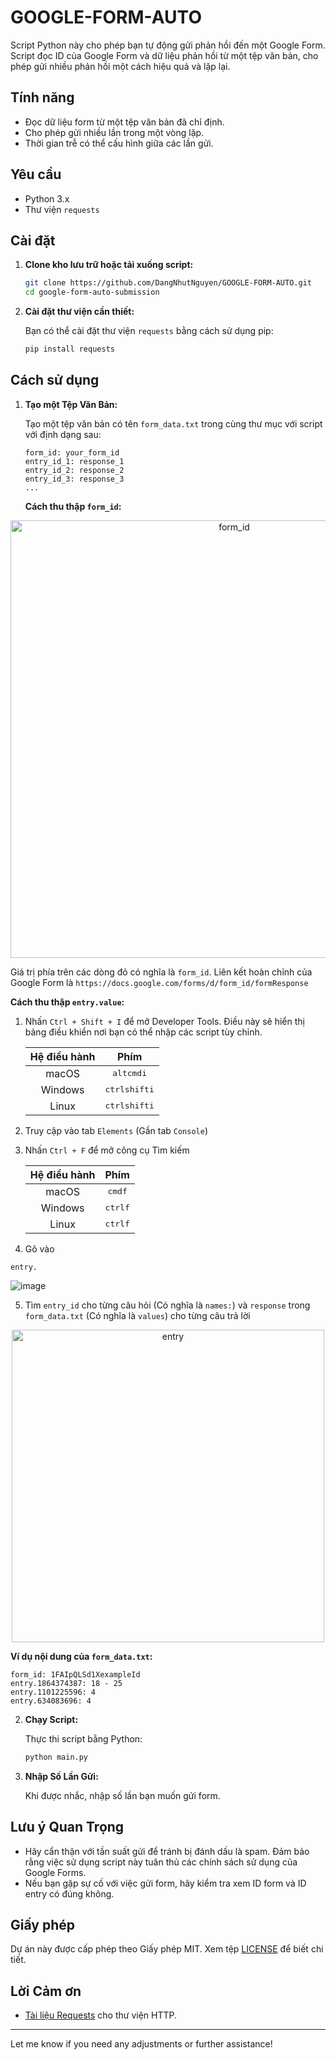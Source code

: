 # GOOGLE-FORM-AUTO

Script Python này cho phép bạn tự động gửi phản hồi đến một Google Form. Script đọc ID của Google Form và dữ liệu phản hồi từ một tệp văn bản, cho phép gửi nhiều phản hồi một cách hiệu quả và lặp lại.

## Tính năng

- Đọc dữ liệu form từ một tệp văn bản đã chỉ định.
- Cho phép gửi nhiều lần trong một vòng lặp.
- Thời gian trễ có thể cấu hình giữa các lần gửi.

## Yêu cầu

- Python 3.x
- Thư viện `requests`

## Cài đặt

1. **Clone kho lưu trữ hoặc tải xuống script:**

   ```bash
   git clone https://github.com/DangNhutNguyen/GOOGLE-FORM-AUTO.git
   cd google-form-auto-submission
   ```

2. **Cài đặt thư viện cần thiết:**

   Bạn có thể cài đặt thư viện `requests` bằng cách sử dụng pip:

   ```bash
   pip install requests
   ```

## Cách sử dụng

1. **Tạo một Tệp Văn Bản:**

   Tạo một tệp văn bản có tên `form_data.txt` trong cùng thư mục với script với định dạng sau:

   ```
   form_id: your_form_id
   entry_id_1: response_1
   entry_id_2: response_2
   entry_id_3: response_3
   ...
   ```

   **Cách thu thập `form_id`:**
<p align="center">
  <img src="https://github.com/user-attachments/assets/67e2985e-358f-4509-b46a-0950df23076c" alt="form_id" width="700"/>
</p>

   Giá trị phía trên các dòng đỏ có nghĩa là `form_id`. Liên kết hoàn chỉnh của Google Form là `https://docs.google.com/forms/d/form_id/formResponse`

   **Cách thu thập `entry.value`:**
   1. Nhấn `Ctrl + Shift + I` để mở Developer Tools. Điều này sẽ hiển thị bảng điều khiển nơi bạn có thể nhập các script tùy chỉnh.

      | Hệ điều hành | Phím |
      | :----------------: | :----: |
      | macOS | <kbd>alt</kbd><kbd>cmd</kbd><kbd>i</kbd> |
      | Windows | <kbd>ctrl</kbd><kbd>shift</kbd><kbd>i</kbd> |
      | Linux | <kbd>ctrl</kbd><kbd>shift</kbd><kbd>i</kbd> |

   2. Truy cập vào tab `Elements` (Gần tab `Console`)
   3. Nhấn `Ctrl + F` để mở công cụ Tìm kiếm
   
      | Hệ điều hành | Phím |
      | :----------------: | :----: |
      | macOS | <kbd>cmd</kbd><kbd>f</kbd> |
      | Windows | <kbd>ctrl</kbd><kbd>f</kbd> |
      | Linux | <kbd>ctrl</kbd><kbd>f</kbd> |
   4. Gõ vào
   ```
   entry.
   ```
   ![image](https://github.com/user-attachments/assets/f675d419-1a88-46be-9597-f1ab246a3d72)

   5. Tìm `entry_id` cho từng câu hỏi (Có nghĩa là `names:`) và `response` trong `form_data.txt` (Có nghĩa là `values`) cho từng câu trả lời
   <p align="center">
   <img src="https://github.com/user-attachments/assets/547eacde-bb6b-48c3-98a4-2a7029e810a3" alt="entry" width="500"/>
   </p>
   
   **Ví dụ nội dung của `form_data.txt`:**

   ```
   form_id: 1FAIpQLSd1XexampleId
   entry.1864374387: 18 - 25
   entry.1101225596: 4
   entry.634083696: 4
   ```
2. **Chạy Script:**

   Thực thi script bằng Python:

   ```bash
   python main.py
   ```

3. **Nhập Số Lần Gửi:**

   Khi được nhắc, nhập số lần bạn muốn gửi form.

## Lưu ý Quan Trọng

- Hãy cẩn thận với tần suất gửi để tránh bị đánh dấu là spam. Đảm bảo rằng việc sử dụng script này tuân thủ các chính sách sử dụng của Google Forms.
- Nếu bạn gặp sự cố với việc gửi form, hãy kiểm tra xem ID form và ID entry có đúng không.

## Giấy phép

Dự án này được cấp phép theo Giấy phép MIT. Xem tệp [LICENSE](LICENSE) để biết chi tiết.

## Lời Cảm ơn

- [Tài liệu Requests](https://docs.python-requests.org/en/latest/) cho thư viện HTTP.

---

Let me know if you need any adjustments or further assistance!
